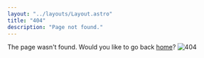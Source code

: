 ```yaml
---
layout: "../layouts/Layout.astro"
title: "404"
description: "Page not found."
---
```


The page wasn't found. Would you like to go back [home](/)?
![404](https://http.cat/404)
